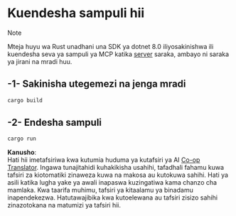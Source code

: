 <!--
CO_OP_TRANSLATOR_METADATA:
{
  "original_hash": "e3813a6ea19657d0cff0c2d1a1ffd324",
  "translation_date": "2025-08-18T19:06:47+00:00",
  "source_file": "03-GettingStarted/02-client/solution/rust/README.md",
  "language_code": "sw"
}
-->
# Kuendesha sampuli hii

> [!NOTE]
> Mteja huyu wa Rust unadhani una SDK ya dotnet 8.0 iliyosakinishwa ili kuendesha seva ya sampuli ya MCP katika [server](../../../../../../03-GettingStarted/02-client/solution/server) saraka, ambayo ni saraka ya jirani na mradi huu.

## -1- Sakinisha utegemezi na jenga mradi

```bash
cargo build
```

## -2- Endesha sampuli

```bash
cargo run
```

**Kanusho**:  
Hati hii imetafsiriwa kwa kutumia huduma ya kutafsiri ya AI [Co-op Translator](https://github.com/Azure/co-op-translator). Ingawa tunajitahidi kuhakikisha usahihi, tafadhali fahamu kuwa tafsiri za kiotomatiki zinaweza kuwa na makosa au kutokuwa sahihi. Hati ya asili katika lugha yake ya awali inapaswa kuzingatiwa kama chanzo cha mamlaka. Kwa taarifa muhimu, tafsiri ya kitaalamu ya binadamu inapendekezwa. Hatutawajibika kwa kutoelewana au tafsiri zisizo sahihi zinazotokana na matumizi ya tafsiri hii.